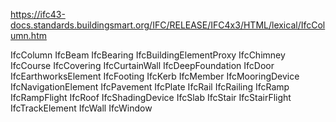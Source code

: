 https://ifc43-docs.standards.buildingsmart.org/IFC/RELEASE/IFC4x3/HTML/lexical/IfcColumn.htm


IfcColumn 
IfcBeam 
IfcBearing 
IfcBuildingElementProxy 
IfcChimney 
IfcCourse 
IfcCovering 
IfcCurtainWall 
IfcDeepFoundation 
IfcDoor 
IfcEarthworksElement 
IfcFooting 
IfcKerb 
IfcMember 
IfcMooringDevice 
IfcNavigationElement 
IfcPavement 
IfcPlate 
IfcRail 
IfcRailing 
IfcRamp 
IfcRampFlight 
IfcRoof 
IfcShadingDevice 
IfcSlab 
IfcStair 
IfcStairFlight 
IfcTrackElement 
IfcWall 
IfcWindow